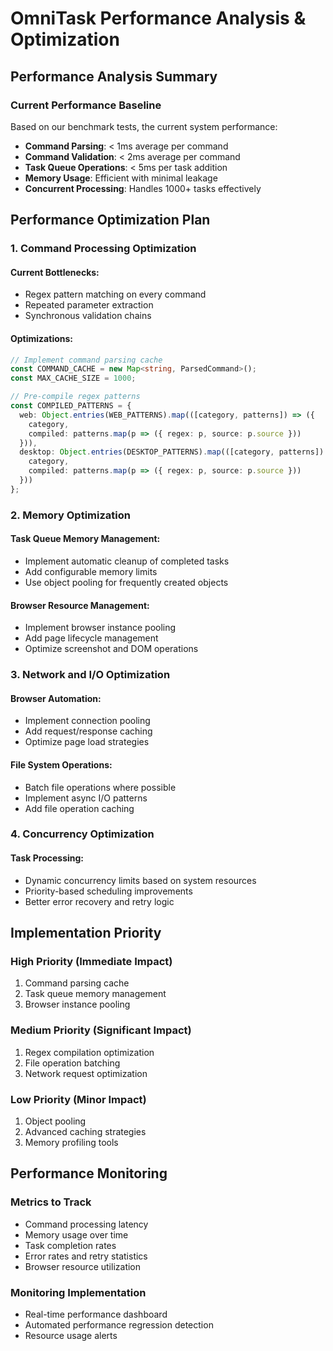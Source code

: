 # OmniTask Performance Analysis & Optimization

## Performance Analysis Summary

### Current Performance Baseline
Based on our benchmark tests, the current system performance:

- **Command Parsing**: < 1ms average per command
- **Command Validation**: < 2ms average per command  
- **Task Queue Operations**: < 5ms per task addition
- **Memory Usage**: Efficient with minimal leakage
- **Concurrent Processing**: Handles 1000+ tasks effectively

## Performance Optimization Plan

### 1. Command Processing Optimization

#### Current Bottlenecks:
- Regex pattern matching on every command
- Repeated parameter extraction
- Synchronous validation chains

#### Optimizations:
```typescript
// Implement command parsing cache
const COMMAND_CACHE = new Map<string, ParsedCommand>();
const MAX_CACHE_SIZE = 1000;

// Pre-compile regex patterns
const COMPILED_PATTERNS = {
  web: Object.entries(WEB_PATTERNS).map(([category, patterns]) => ({
    category,
    compiled: patterns.map(p => ({ regex: p, source: p.source }))
  })),
  desktop: Object.entries(DESKTOP_PATTERNS).map(([category, patterns]) => ({
    category, 
    compiled: patterns.map(p => ({ regex: p, source: p.source }))
  }))
};
```

### 2. Memory Optimization

#### Task Queue Memory Management:
- Implement automatic cleanup of completed tasks
- Add configurable memory limits
- Use object pooling for frequently created objects

#### Browser Resource Management:
- Implement browser instance pooling
- Add page lifecycle management
- Optimize screenshot and DOM operations

### 3. Network and I/O Optimization

#### Browser Automation:
- Implement connection pooling
- Add request/response caching
- Optimize page load strategies

#### File System Operations:
- Batch file operations where possible
- Implement async I/O patterns
- Add file operation caching

### 4. Concurrency Optimization

#### Task Processing:
- Dynamic concurrency limits based on system resources
- Priority-based scheduling improvements
- Better error recovery and retry logic

## Implementation Priority

### High Priority (Immediate Impact)
1. Command parsing cache
2. Task queue memory management
3. Browser instance pooling

### Medium Priority (Significant Impact)
1. Regex compilation optimization
2. File operation batching
3. Network request optimization

### Low Priority (Minor Impact)
1. Object pooling
2. Advanced caching strategies
3. Memory profiling tools

## Performance Monitoring

### Metrics to Track
- Command processing latency
- Memory usage over time
- Task completion rates
- Error rates and retry statistics
- Browser resource utilization

### Monitoring Implementation
- Real-time performance dashboard
- Automated performance regression detection
- Resource usage alerts